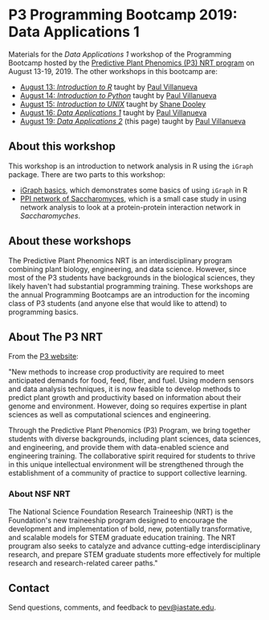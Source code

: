# P3 Programming Bootcamp 2019: Data Applications 1

Materials for the *Data Applications 1* workshop of the Programming Bootcamp hosted by the [Predictive Plant Phenomics (P3) NRT program][p3-landing] on August 13-19, 2019. The other workshops in this bootcamp are:

* [August 13: *Introduction to R*][intro-to-r] taught by [Paul Villanueva][paul-github]
* [August 14: *Introduction to Python*][intro-to-python] taught by [Paul Villanueva][paul-github]
* [August 15: *Introduction to UNIX*][intro-to-unix] taught by [Shane Dooley][shane-github]
* [August 16: *Data Applications 1*][data-1] taught by [Paul Villanueva][paul-github]
* [August 19: *Data Applications 2*][data-2] (this page) taught by [Paul Villanueva][paul-github]

## About this workshop

This workshop is an introduction to network analysis in R using the `iGraph` package. There are two parts to this workshop:

* [iGraph basics](https://pommevilla.github.io/p3.bootcamp.da2.2019/lesson_1.html), which demonstrates some basics of using `iGraph` in R
* [PPI network of Saccharomyces](https://pommevilla.github.io/p3.bootcamp.da2.2019/lesson_2.html), which is a small case study in using network analysis to look at a protein-protein interaction network in *Saccharomyches*.

## About these workshops

The Predictive Plant Phenomics NRT is an interdisciplinary program combining plant biology, engineering, and data science.  However, since most of the P3 students have backgrounds in the biological sciences, they likely haven't had substantial programming training.  These workshops are the annual Programming Bootcamps are an introduction for the incoming class of P3 students (and anyone else that would like to attend) to programming basics.

## About The P3 NRT

From the [P3 website][p3-landing]:

"New methods to increase crop productivity are required to meet anticipated demands for food, feed, fiber, and fuel. Using modern sensors and data analysis techniques, it is now feasible to develop methods to predict plant growth and productivity based on information about their genome and environment. However, doing so requires expertise in plant sciences as well as computational sciences and engineering.

Through the Predictive Plant Phenomics (P3) Program, we bring together students with diverse backgrounds, including plant sciences, data sciences, and engineering, and provide them with data-enabled science and engineering training. The collaborative spirit required for students to thrive in this unique intellectual environment will be strengthened through the establishment of a community of practice to support collective learning. 

### About NSF NRT

The National Science Foundation Research Traineeship (NRT) is the Foundation's new traineeship program designed to encourage the development and implementation of bold, new, potentially transformative, and scalable models for STEM graduate education training. The NRT prougram also seeks to catalyze and advance cutting-edge interdisciplinary research, and prepare STEM graduate students more effectively for multiple research and research-related career paths."

## Contact

Send questions, comments, and feedback to pev@iastate.edu.

[p3-landing]: https://www.predictivephenomicsinplants.iastate.edu/
[intro-to-r]: https://pommevilla.github.io/p3.bootcamp.r.2019/ 
[intro-to-python]: https://github.com/pommevilla/p3.bootcamp.python.2019
[paul-github]: https://github.com/pommevilla
[intro-to-unix]: https://github.com/skDooley/shell_tutorial
[shane-github]: https://github.com/skDooley
[data-1]: https://github.com/pommevilla/p3.bootcamp.da1.2019
[data-2]: https://github.com/pommevilla/p3.bootcamp.da2.2019
